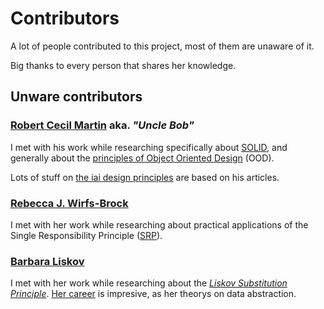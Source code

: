 # Contributors

A lot of people contributed to this project, most of them are unaware of it.

Big thanks to every person that shares her knowledge.

## Unware contributors

### [Robert Cecil Martin] aka. *"Uncle Bob"*

I met with his work while researching specifically about [SOLID], and
generally about the [principles of Object Oriented Design] (OOD).

Lots of stuff on [the iai design principles] are based on his articles.

[Robert Cecil Martin]: http://en.wikipedia.org/wiki/Robert_Cecil_Martin
[SOLID]: http://en.wikipedia.org/wiki/Solid_(object-oriented_design)
[principles of Object Oriented Design]: http://www.butunclebob.com/ArticleS.UncleBob.PrinciplesOfOod
[the iai design principles]: https://github.com/laconbass/iai/wiki/Design-Principles

### [Rebecca J. Wirfs-Brock]

I met with her work while researching about practical applications of the
Single Responsibility Principle ([SRP]).

[Rebecca J. Wirfs-Brock]: http://wirfs-brock.com/blog
[SRP]: http://www.wirfs-brock.com/PDFs/PrinciplesInPractice.pdf

### [Barbara Liskov]

I met with her work while researching about the *[Liskov Substitution Principle]*. [Her
career] is impresive, as her theorys on data abstraction.


[Her career]: http://amturing.acm.org/award_winners/liskov_1108679.cfm
[Barbara Liskov]: http://en.wikipedia.org/wiki/Barbara_Liskov
[Liskov Substitution Principle]: http://en.wikipedia.org/wiki/Liskov_substitution_principle
